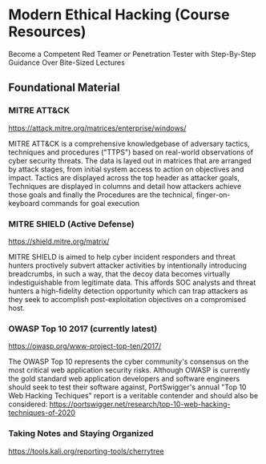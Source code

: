 # Modern Ethical Hacking (Course Resources)
Become a Competent Red Teamer or Penetration Tester with Step-By-Step Guidance Over Bite-Sized Lectures

## Foundational Material

### MITRE ATT&CK
https://attack.mitre.org/matrices/enterprise/windows/

MITRE ATT&CK is a comprehensive knowledgebase of adversary tactics, techniques and procedures ("TTPS") based on real-world observations of cyber security threats. The data is layed out in matrices that are arranged by attack stages, from initial system access to action on objectives and impact.  Tactics are displayed across the top header as attacker goals, Techniques are displayed in columns and detail how attackers achieve those goals and finally the Procedures are the technical, finger-on-keyboard commands for goal execution


### MITRE SHIELD (Active Defense)
https://shield.mitre.org/matrix/

MITRE SHIELD is aimed to help cyber incident responders and threat hunters proctively subvert attacker activities by intentionally introducing breadcrumbs, in such a way, that the decoy data becomes virtually indestiguishable from legitimate data.  This affords SOC analysts and threat hunters a high-fidelity detection opportunity which can trap attackers as they seek to accomplish post-exploitation objectives on a compromised host.

### OWASP Top 10 2017 (currently latest)
https://owasp.org/www-project-top-ten/2017/

The OWASP Top 10 represents the cyber community's consensus on the most critical web application security risks. Although OWASP is currently the gold standard web application developers and software engineers should seek to test their software against, PortSwigger's annual "Top 10 Web Hacking Techiques" report is a veritable contender and should also be considered: https://portswigger.net/research/top-10-web-hacking-techniques-of-2020

### Taking Notes and Staying Organized
https://tools.kali.org/reporting-tools/cherrytree
